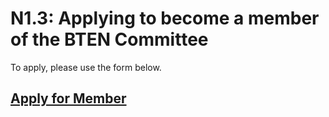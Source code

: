 # N1.3: Applying to become a member of the BTEN Committee

To apply, please use the form below.

## [Apply for Member](https://forms.gle/S8R8fvrZxHVo7zre8)